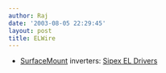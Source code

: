 ```yaml
---
author: Raj
date: '2003-08-05 22:29:45'
layout: post
title: ELWire
---
```


* [SurfaceMount](SurfaceMount.html) inverters: [Sipex EL Drivers](http://www.sipex.com/products/analog_electro.cfm)
